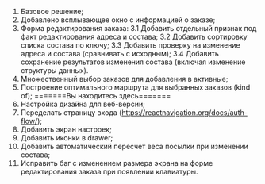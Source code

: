 1. Базовое решение;
2. Добавлено всплывающее окно с информацией о заказе;
3. Форма редактирования заказа:
3.1 Добавить отдельный признак под факт редактирования адреса и состава;
3.2 Добавить сортировку списка состава по ключу;
3.3 Добавить проверку на изменение адреса и состава (сравнивать с исходным);
3.4 Добавить сохранение результатов изменения состава (включая изменение структуры данных).
4. Множественный выбор заказов для добавления в активные;
5. Построение оптимального маршрута для выбранных заказов (kind of);
=======Вы находитесь здесь=======
6. Настройка дизайна для веб-версии;
7. Переделать страницу входа (https://reactnavigation.org/docs/auth-flow/);
8. Добавить экран настроек;
9. Добавить иконки в drawer;
10. Добавить автоматический пересчет веса посылки при изменении состава;
11. Исправить баг с изменением размера экрана на форме редактирования заказа при появлении клавиатуры.